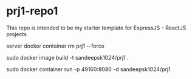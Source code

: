 # prj1-repo1
This repo is intended to be my starter template for ExpressJS - ReactJS projects

server
docker container rm prj1 --force

sudo docker image build -t sandeepsk1024/prj1 .

sudo docker container run -p 49160:8080 -d sandeepsk1024/prj1
